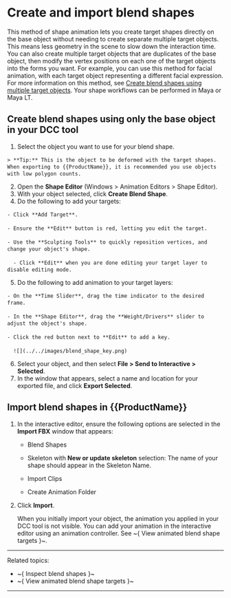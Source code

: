 # Create and import blend shapes

This method of shape animation lets you create target shapes directly on the base object without needing to create separate multiple target objects. This means less geometry in the scene to slow down the interaction time. You can also create multiple target objects that are duplicates of the base object, then modify the vertex positions on each one of the target objects into the forms you want. For example, you can use this method for facial animation, with each target object representing a different facial expression. For more information on this method, see [Create blend shapes using multiple target objects](http://help.autodesk.com/view/MAYAUL/2017/ENU/?guid=GUID-42114F0D-8F16-4365-A52C-E0FD70F40852). Your shape workflows can be performed in Maya or Maya LT.

## Create blend shapes using only the base object in your DCC tool

  1. Select the object you want to use for your blend shape.

    > **Tip:** This is the object to be deformed with the target shapes. When exporting to {{ProductName}}, it is recommended you use objects with low polygon counts.

  2. Open the **Shape Editor** (Windows > Animation Editors > Shape Editor).
  3. With your object selected, click **Create Blend Shape**.
  4. Do the following to add your targets:

    - Click **Add Target**.

    - Ensure the **Edit** button is red, letting you edit the target.

    - Use the **Sculpting Tools** to quickly reposition vertices, and change your object's shape.

	  - Click **Edit** when you are done editing your target layer to disable editing mode.

  5. Do the following to add animation to your target layers:

    - On the **Time Slider**, drag the time indicator to the desired frame.

    - In the **Shape Editor**, drag the **Weight/Drivers** slider to adjust the object's shape.

    - Click the red button next to **Edit** to add a key.

      ![](../../images/blend_shape_key.png)

  6. Select your object, and then select **File > Send to Interactive > Selected**.
  7. In the window that appears, select a name and location for your exported file, and click **Export Selected**.

## Import blend shapes in {{ProductName}}

1. In the interactive editor, ensure the following options are selected in the **Import FBX** window that appears:

	  - Blend Shapes

	  - Skeleton with **New or update skeleton** selection: The name of your shape should appear in the Skeleton Name.

	  - Import Clips

	  - Create Animation Folder

2. Click **Import**.

	  When you initially import your object, the animation you applied in your DCC tool is not visible. You can add your animation in the interactive editor using an animation controller. See ~{ View animated blend shape targets }~.

---
Related topics:
- ~{ Inspect blend shapes }~
- ~{ View animated blend shape targets }~
---
